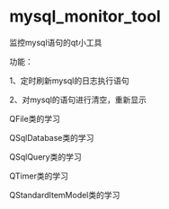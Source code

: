 # mysql_monitor_tool
监控mysql语句的qt小工具

功能：  

1、定时刷新mysql的日志执行语句  

2、对mysql的语句进行清空，重新显示  

QFile类的学习  

QSqlDatabase类的学习  

QSqlQuery类的学习  

QTimer类的学习  

QStandardItemModel类的学习  
